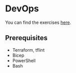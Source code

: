 # DevOps

You can find the exercises [here](../Exercises_DevOps.md). 

## Prerequisites

- Terraform, tflint
- Bicep
- PowerShell
- Bash